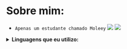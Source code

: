 #  Sobre mim:
- `Apenas um estudante chamado Moleey`
  <img src="https://github-readme-stats.vercel.app/api?username=Moleey&show_icons=true&theme=highcontrast&title_color=8E2DE2&text_color=fff&icon_color=8E2DE2">
 ![](https://komarev.com/ghpvc/?username=Moleey&color=8E2DE2&style=plastic&label=viewers)
<details>
  <summary><b>Linguagens que eu utilizo: </b></summary>
<p align="center">
</p>

![python](https://img.shields.io/badge/Python-000000?style=for-the-badge&logo=python&logoColor=8E2DE2)
![git](https://img.shields.io/badge/-git-000000?style=for-the-badge&logo=git&logoColor=8E2DE2)
<br>
![github](https://img.shields.io/badge/-github-black?style=for-the-badge&logo=github&logoColor=8E2DE2)
![MD](https://img.shields.io/badge/Markdown-000000?style=for-the-badge&logo=markdown&logoColor=8E2DE2)

![Repo 1](https://github-readme-stats.vercel.app/api/pin/?username=Moleey&repo=AminoOnlineBo&show_icons=true&theme=highcontrast&title_color=8E2DE2&text_color=fff&icon_color=8E2DE2)
![Repo 2](https://github-readme-stats.vercel.app/api/pin/?username=Moleey&repo=DeviceId-Checker&show_icons=true&theme=highcontrast&title_color=8E2DE2&text_color=fff&icon_color=8E2DE2)
<img height="180em" src="https://github-readme-stats.vercel.app/api/top-langs/?username=Moleey&layout=compact&langs_count=7&theme=highcontrast&title_color=8E2DE2&text_color=fff&icon_color=8E2DE2"/>
<details>
  <summary><b>Passa Tempos: </b></summary>
<p align="center">
</p>

![Assistir Animes](https://img.shields.io/badge/-Assistir%20Animes-000000?style=for-the-badge&logo=Crunchyroll&logoColor=8E2DE2)
![Jogar](https://img.shields.io/badge/Jogar-000000?style=for-the-badge&logo=steam&logoColor=8E2DE2)
![Programar](https://img.shields.io/badge/Programar-000000?style=for-the-badge&logo=python&logoColor=8E2DE2)
![Assistir Videos](https://img.shields.io/badge/Assistir%20Videos-000000?style=for-the-badge&logo=youtube&logoColor=8E2DE2)
![Músicas](https://img.shields.io/badge/Ouvir%20Músicas-000000?&style=for-the-badge&logo=spotify&logoColor=8E2DE2)
